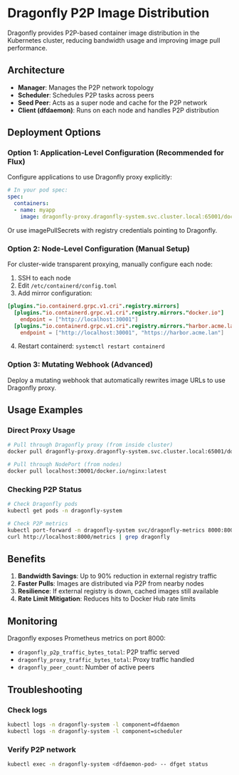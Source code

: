 # Dragonfly P2P Image Distribution

Dragonfly provides P2P-based container image distribution in the Kubernetes cluster, reducing bandwidth usage and improving image pull performance.

## Architecture

- **Manager**: Manages the P2P network topology
- **Scheduler**: Schedules P2P tasks across peers
- **Seed Peer**: Acts as a super node and cache for the P2P network
- **Client (dfdaemon)**: Runs on each node and handles P2P distribution

## Deployment Options

### Option 1: Application-Level Configuration (Recommended for Flux)

Configure applications to use Dragonfly proxy explicitly:

```yaml
# In your pod spec:
spec:
  containers:
  - name: myapp
    image: dragonfly-proxy.dragonfly-system.svc.cluster.local:65001/docker.io/nginx:latest
```

Or use imagePullSecrets with registry credentials pointing to Dragonfly.

### Option 2: Node-Level Configuration (Manual Setup)

For cluster-wide transparent proxying, manually configure each node:

1. SSH to each node
2. Edit `/etc/containerd/config.toml`
3. Add mirror configuration:

```toml
[plugins."io.containerd.grpc.v1.cri".registry.mirrors]
  [plugins."io.containerd.grpc.v1.cri".registry.mirrors."docker.io"]
    endpoint = ["http://localhost:30001"]
  [plugins."io.containerd.grpc.v1.cri".registry.mirrors."harbor.acme.lan"]
    endpoint = ["http://localhost:30001", "https://harbor.acme.lan"]
```

4. Restart containerd: `systemctl restart containerd`

### Option 3: Mutating Webhook (Advanced)

Deploy a mutating webhook that automatically rewrites image URLs to use Dragonfly proxy.

## Usage Examples

### Direct Proxy Usage
```bash
# Pull through Dragonfly proxy (from inside cluster)
docker pull dragonfly-proxy.dragonfly-system.svc.cluster.local:65001/docker.io/nginx:latest

# Pull through NodePort (from nodes)
docker pull localhost:30001/docker.io/nginx:latest
```

### Checking P2P Status
```bash
# Check Dragonfly pods
kubectl get pods -n dragonfly-system

# Check P2P metrics
kubectl port-forward -n dragonfly-system svc/dragonfly-metrics 8000:8000
curl http://localhost:8000/metrics | grep dragonfly
```

## Benefits

1. **Bandwidth Savings**: Up to 90% reduction in external registry traffic
2. **Faster Pulls**: Images are distributed via P2P from nearby nodes
3. **Resilience**: If external registry is down, cached images still available
4. **Rate Limit Mitigation**: Reduces hits to Docker Hub rate limits

## Monitoring

Dragonfly exposes Prometheus metrics on port 8000:
- `dragonfly_p2p_traffic_bytes_total`: P2P traffic served
- `dragonfly_proxy_traffic_bytes_total`: Proxy traffic handled
- `dragonfly_peer_count`: Number of active peers

## Troubleshooting

### Check logs
```bash
kubectl logs -n dragonfly-system -l component=dfdaemon
kubectl logs -n dragonfly-system -l component=scheduler
```

### Verify P2P network
```bash
kubectl exec -n dragonfly-system <dfdaemon-pod> -- dfget status
```
